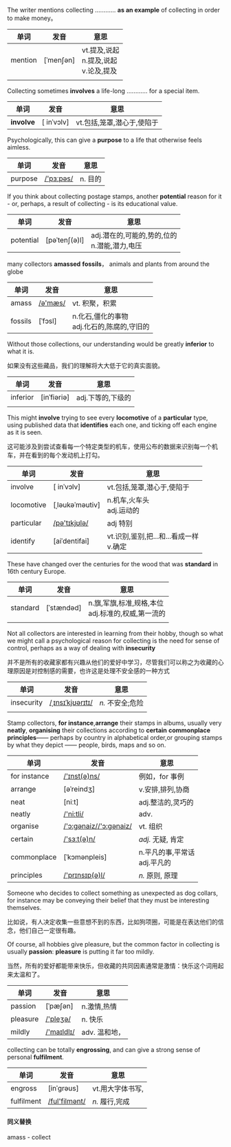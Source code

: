 The writer mentions collecting ............ **as an example** of collecting in order to make money。



| 单词    | 发音      | 意思                                         |
| ------- | --------- | -------------------------------------------- |
| mention | [ˈmenʃən] | vt.提及,说起<br/>n.提及,说起<br/>v.论及,提及 |
|         |           |                                              |



Collecting sometimes **involves** a life-long ............ for a special item. 

| 单词        | 发音       | 意思                       |
| ----------- | ---------- | -------------------------- |
| **involve** | [ inˈvɔlv] | vt.包括,笼罩,潜心于,使陷于 |



Psychologically, this can give a **purpose** to a life that otherwise feels aimless. 

| 单词    | 发音                                  | 意思    |
| ------- | ------------------------------------- | ------- |
| purpose | [/'pɜːpəs/](cmd://Speak/_uk_/purpose) | n. 目的 |

If you think about collecting postage stamps, another **potential** reason for it - or, perhaps, a result of collecting - is its educational value.

| 单词      | 发音          | 意思                                             |
| --------- | ------------- | ------------------------------------------------ |
| potential | [pəˈtenʃ(ə)l] | adj.潜在的,可能的,势的,位的<br/>n.潜能,潜力,电压 |

many collectors **amassed** **fossils**， animals and plants from around the globe

| 单词    | 发音                              | 意思                                           |
| ------- | --------------------------------- | ---------------------------------------------- |
| amass   | [/ə'mæs/](cmd://Speak/_uk_/amass) | vt. 积聚，积累                                 |
| fossils | [ˈfɔsl]                           | n.化石,僵化的事物<br/>adj.化石的,陈腐的,守旧的 |



Without those collections, our understanding would be greatly **inferior** to what it is. 

 如果没有这些藏品，我们的理解将大大低于它的真实面貌。 

| 单词     | 发音        | 意思              |
| -------- | ----------- | ----------------- |
| inferior | [inˈfiəriə] | adj.下等的,下级的 |
|          |             |                   |

 This might  **involve** trying to see every **locomotive** of a **particular** type, using published data that **identifies** each one, and ticking off each engine as it is seen. 

这可能涉及到尝试查看每一个特定类型的机车，使用公布的数据来识别每一个机车，并在看到的每个发动机上打勾。

| 单词       | 发音                                        | 意思                                       |
| ---------- | ------------------------------------------- | ------------------------------------------ |
| involve    | [ inˈvɔlv]                                  | vt.包括,笼罩,潜心于,使陷于                 |
| locomotive | [ˌləukəˈməutiv]                             | n.机车,火车头<br/>adj.运动的               |
| particular | [/pə'tɪkjʊlə/](cmd://Speak/_uk_/particular) | adj 特别                                   |
| identify   | [aiˈdentifai]                               | vt.识别,鉴别,把...和...看成一样<br/>v.确定 |



These have changed over the centuries for the wood that was **standard** in 16th century Europe. 

| 单词     | 发音       | 意思                                                  |
| -------- | ---------- | ----------------------------------------------------- |
| standard | [ˈstændəd] | n.旗,军旗,标准,规格,本位<br/>adj.标准的,权威,第一流的 |
|          |            |                                                       |

Not all collectors are interested in learning from their hobby, though so what we might call a psychological reason for collecting is the need for sense of control, perhaps as a way of dealing with **insecurity**

并不是所有的收藏家都有兴趣从他们的爱好中学习，尽管我们可以称之为收藏的心理原因是对控制感的需要，也许这是处理不安全感的一种方式

| 单词       | 发音                                            | 意思             |
| ---------- | ----------------------------------------------- | ---------------- |
| insecurity | [/ˌɪnsɪˈkjʊərɪtɪ/](cmd://Speak/_uk_/insecurity) | *n.* 不安全;危险 |
|            |                                                 |                  |



Stamp collectors, **for instance**,**arrange** their stamps in albums, usually very **neatly**, **organising** their collections according to **certain** **commonplace** **principles**—— perhaps by country in alphabetical  order,or  grouping stamps by what they depict —— people, birds, maps and so on.

| 单词         | 发音                                                         | 意思                             |
| ------------ | ------------------------------------------------------------ | -------------------------------- |
| for instance | [/'ɪnst(ə)ns/](cmd://Speak/_uk_/instance)                    | 例如，for 事例                   |
| arrange      | [əˈreindʒ]                                                   | v.安排,排列,协商                 |
| neat         | [niːt]                                                       | adj.整洁的,灵巧的                |
| neatly       | [/'ni:tli/](cmd://Speak/_uk_/neatly)                         | adv.                             |
| organise     | [/'ɔ:ɡənaiz/](cmd://Speak/_uk_/organise)[/'ɔ:ɡənaiz/](cmd://Speak/_us_/organise) | vt. 组织                         |
| certain      | [/'sɜːt(ə)n/](cmd://Speak/_uk_/certain)                      | *adj.* 无疑, 肯定                |
| commonplace  | [ˈkɔmənpleis]                                                | n.平凡的事,平常话<br/>adj.平凡的 |
| principles   | [/'prɪnsɪp(ə)l/](cmd://Speak/_uk_/principle)                 | *n.* 原则, 原理                  |

Someone who decides to collect something as unexpected as dog collars, for instance may be conveying their belief that they must be interesting themselves.

比如说，有人决定收集一些意想不到的东西，比如狗项圈，可能是在表达他们的信念，他们自己一定很有趣。



Of course, all hobbies give pleasure, but the common factor in collecting is usually **passion**: **pleasure** is putting it far too mildly.

当然，所有的爱好都能带来快乐，但收藏的共同因素通常是激情：快乐这个词用起来太温和了。

| 单词     | 发音                                  | 意思          |
| -------- | ------------------------------------- | ------------- |
| passion  | [ˈpæʃən]                              | n.激情,热情   |
| pleasure | [/'pleʒə/](cmd://Speak/_uk_/pleasure) | n. 快乐       |
| mildly   | [/'maɪldlɪ/](cmd://Speak/_uk_/mildly) | adv. 温和地， |

collecting can be totally **engrossing**, and can give a strong sense of personal **fulfilment**.

| 单词       | 发音                                         | 意思             |
| ---------- | -------------------------------------------- | ---------------- |
| engross    | [inˈɡrəus]                                   | vt.用大字体书写, |
| fulfilment | [/ful'filmənt/](cmd://Speak/_uk_/fulfilment) | *n.* 履行,完成   |



#### 同义替换

amass - collect 